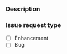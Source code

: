 ### Description

<!--
A detailed description of what is being reported. Please include steps to reproduce the problem.

Things to consider sharing:
- What version of the package is being used (pip show mbed-tools-lib)?
- What is the host platform and version (e.g. macOS 10.15.2, Windows 10, Ubuntu 18.04 LTS)?
-->



### Issue request type

<!--
Please add only one `x` to one of the following types. Do not fill multiple types (split the issue otherwise).


For questions please use https://forums.mbed.com/
-->

- [ ] Enhancement
- [ ] Bug
